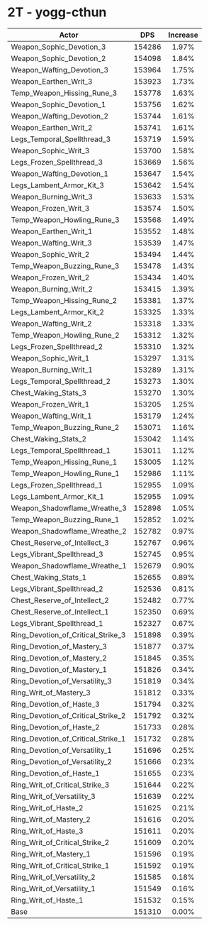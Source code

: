 # 2T - yogg-cthun
| Actor | DPS | Increase |
|---|:---:|:---:|
|Weapon_Sophic_Devotion_3|154286|1.97%|
|Weapon_Sophic_Devotion_2|154098|1.84%|
|Weapon_Wafting_Devotion_3|153964|1.75%|
|Weapon_Earthen_Writ_3|153923|1.73%|
|Temp_Weapon_Hissing_Rune_3|153778|1.63%|
|Weapon_Sophic_Devotion_1|153756|1.62%|
|Weapon_Wafting_Devotion_2|153744|1.61%|
|Weapon_Earthen_Writ_2|153741|1.61%|
|Legs_Temporal_Spellthread_3|153719|1.59%|
|Weapon_Sophic_Writ_3|153700|1.58%|
|Legs_Frozen_Spellthread_3|153669|1.56%|
|Weapon_Wafting_Devotion_1|153647|1.54%|
|Legs_Lambent_Armor_Kit_3|153642|1.54%|
|Weapon_Burning_Writ_3|153633|1.53%|
|Weapon_Frozen_Writ_3|153574|1.50%|
|Temp_Weapon_Howling_Rune_3|153568|1.49%|
|Weapon_Earthen_Writ_1|153552|1.48%|
|Weapon_Wafting_Writ_3|153539|1.47%|
|Weapon_Sophic_Writ_2|153494|1.44%|
|Temp_Weapon_Buzzing_Rune_3|153478|1.43%|
|Weapon_Frozen_Writ_2|153434|1.40%|
|Weapon_Burning_Writ_2|153415|1.39%|
|Temp_Weapon_Hissing_Rune_2|153381|1.37%|
|Legs_Lambent_Armor_Kit_2|153325|1.33%|
|Weapon_Wafting_Writ_2|153318|1.33%|
|Temp_Weapon_Howling_Rune_2|153312|1.32%|
|Legs_Frozen_Spellthread_2|153310|1.32%|
|Weapon_Sophic_Writ_1|153297|1.31%|
|Weapon_Burning_Writ_1|153289|1.31%|
|Legs_Temporal_Spellthread_2|153273|1.30%|
|Chest_Waking_Stats_3|153270|1.30%|
|Weapon_Frozen_Writ_1|153205|1.25%|
|Weapon_Wafting_Writ_1|153179|1.24%|
|Temp_Weapon_Buzzing_Rune_2|153071|1.16%|
|Chest_Waking_Stats_2|153042|1.14%|
|Legs_Temporal_Spellthread_1|153011|1.12%|
|Temp_Weapon_Hissing_Rune_1|153005|1.12%|
|Temp_Weapon_Howling_Rune_1|152986|1.11%|
|Legs_Frozen_Spellthread_1|152955|1.09%|
|Legs_Lambent_Armor_Kit_1|152955|1.09%|
|Weapon_Shadowflame_Wreathe_3|152898|1.05%|
|Temp_Weapon_Buzzing_Rune_1|152852|1.02%|
|Weapon_Shadowflame_Wreathe_2|152782|0.97%|
|Chest_Reserve_of_Intellect_3|152767|0.96%|
|Legs_Vibrant_Spellthread_3|152745|0.95%|
|Weapon_Shadowflame_Wreathe_1|152679|0.90%|
|Chest_Waking_Stats_1|152655|0.89%|
|Legs_Vibrant_Spellthread_2|152536|0.81%|
|Chest_Reserve_of_Intellect_2|152482|0.77%|
|Chest_Reserve_of_Intellect_1|152350|0.69%|
|Legs_Vibrant_Spellthread_1|152327|0.67%|
|Ring_Devotion_of_Critical_Strike_3|151898|0.39%|
|Ring_Devotion_of_Mastery_3|151877|0.37%|
|Ring_Devotion_of_Mastery_2|151845|0.35%|
|Ring_Devotion_of_Mastery_1|151826|0.34%|
|Ring_Devotion_of_Versatility_3|151819|0.34%|
|Ring_Writ_of_Mastery_3|151812|0.33%|
|Ring_Devotion_of_Haste_3|151794|0.32%|
|Ring_Devotion_of_Critical_Strike_2|151792|0.32%|
|Ring_Devotion_of_Haste_2|151733|0.28%|
|Ring_Devotion_of_Critical_Strike_1|151732|0.28%|
|Ring_Devotion_of_Versatility_1|151696|0.25%|
|Ring_Devotion_of_Versatility_2|151666|0.23%|
|Ring_Devotion_of_Haste_1|151655|0.23%|
|Ring_Writ_of_Critical_Strike_3|151644|0.22%|
|Ring_Writ_of_Versatility_3|151639|0.22%|
|Ring_Writ_of_Haste_2|151625|0.21%|
|Ring_Writ_of_Mastery_2|151616|0.20%|
|Ring_Writ_of_Haste_3|151611|0.20%|
|Ring_Writ_of_Critical_Strike_2|151609|0.20%|
|Ring_Writ_of_Mastery_1|151596|0.19%|
|Ring_Writ_of_Critical_Strike_1|151592|0.19%|
|Ring_Writ_of_Versatility_2|151585|0.18%|
|Ring_Writ_of_Versatility_1|151549|0.16%|
|Ring_Writ_of_Haste_1|151532|0.15%|
|Base|151310|0.00%|

